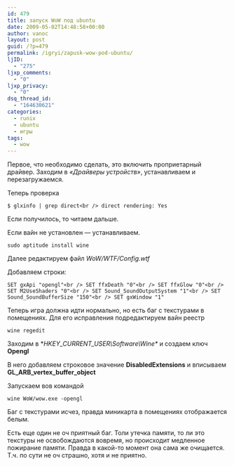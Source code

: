 ```yaml
---
id: 479
title: запуск WoW под ubuntu
date: 2009-05-02T14:48:58+00:00
author: vanoc
layout: post
guid: /?p=479
permalink: /igryi/zapusk-wow-pod-ubuntu/
ljID:
  - "275"
ljxp_comments:
  - "0"
ljxp_privacy:
  - "0"
dsq_thread_id:
  - "164630621"
categories:
  - runix
  - ubuntu
  - игры
tags:
  - wow
---
```

Первое, что необходимо сделать, это включить проприетарный драйвер. Заходим в _&#171;Драйверы устройств&#187;_, устанавливаем и перезагружаемся.

Теперь проверка

`$ glxinfo | grep direct<br />
direct rendering: Yes`

Если получилось, то читаем дальше.

Если вайн не установлен &#8212; устанавливаем. 

`sudo aptitude install wine`

Далее редактируем файл _WoW/WTF/Config.wtf_

Добавляем строки:

`SET gxApi "opengl"<br />
SET ffxDeath "0"<br />
SET ffxGlow "0"<br />
SET M2UseShaders "0"<br />
SET Sound_SoundOutputSystem "1"<br />
SET Sound_SoundBufferSize "150"<br />
SET gxWindow "1"`

Теперь игра должна идти нормально, но есть баг с текстурами в помещениях. Для его исправления подредактируем вайн реестр

`wine regedit`

Заходим в **HKEY\_CURRENT\_USER\Software\Wine\** и создаем ключ **Opengl**
  
В него добавляем строковое значение **DisabledExtensions** и вписываем **GL\_ARB\_vertex\_buffer\_object**

Запускаем вов командой

`wine WoW/wow.exe -opengl`

Баг с текстурами исчез, правда миникарта в помещениях отображается белым.
  
Есть еще один не оч приятный баг. Толи утечка памяти, то ли это текстуры не освобождаются вовремя, но происходит медленное пожирание памяти. Правда в какой-то момент она сама же очищается. Т.ч. по сути не оч страшно, хотя и не приятно.